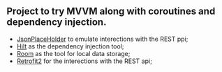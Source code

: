 ## Project to try MVVM along with coroutines and dependency injection.

- [JsonPlaceHolder](https://jsonplaceholder.typicode.com) to emulate interections with the REST ppi;
- [Hilt](https://developer.android.com/training/dependency-injection/hilt-android) as the dependency injection tool;
- [Room](https://developer.android.com/jetpack/androidx/releases/room) as the tool for local data storage;
- [Retrofit2](https://square.github.io/retrofit/) for the interections with the REST api;
